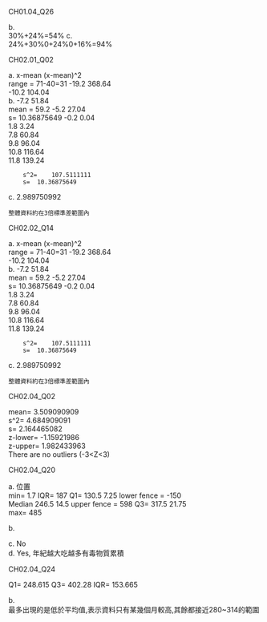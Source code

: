 CH01.04_Q26

b.	
30%+24%=54%	
c.	
24%+30%0+24%0+16%=94%	




CH02.01_Q02

a.		x-mean	(x-mean)^2		
range = 71-40=31		-19.2	368.64		
		-10.2	104.04		
b.		-7.2	51.84		
mean = 	59.2	-5.2	27.04		
s=	10.36875649	-0.2	0.04		
		1.8	3.24		
		7.8	60.84		
		9.8	96.04		
		10.8	116.64		
		11.8	139.24		
					
		s^2=	107.5111111		
		s=	10.36875649		
					
c.	2.989750992				
					
	整體資料約在3倍標準差範圍內				
					


CH02.02_Q14

a.		x-mean	(x-mean)^2	
range = 71-40=31		-19.2	368.64	
		-10.2	104.04	
b.		-7.2	51.84	
mean = 	59.2	-5.2	27.04	
s=	10.36875649	-0.2	0.04	
		1.8	3.24	
		7.8	60.84	
		9.8	96.04	
		10.8	116.64	
		11.8	139.24	
				
		s^2=	107.5111111	
		s=	10.36875649	
				
c.	2.989750992			
				
	整體資料約在3倍標準差範圍內			
				



CH02.04_Q02


mean=	3.509090909		
s^2=	4.684909091		
s=	2.164465082		
z-lower=	-1.15921986		
z-upper=	1.982433963		
	There are no outliers (-3<Z<3)		
			
			
			


CH02.04_Q20

a.		位置			
min=	1.7		IQR=	187	
Q1=	130.5	7.25	lower fence = 	-150	
Median	246.5	14.5	upper fence = 	598	
Q3=	317.5	21.75			
max=	485				
					
b.					
					
					
					
					
					
					
					
					
					
					
					
					
					
					
					
c.	No				
d.	Yes, 年紀越大吃越多有毒物質累積				
					
					
CH02.04_Q24
				
	
Q1=	248.615
Q3=	402.28
IQR=	153.665
	
b.	
最多出現的是低於平均值,表示資料只有某幾個月較高,其餘都接近280~314的範圍	
	
	
	

